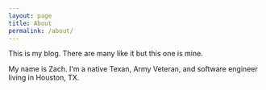 ```yaml
---
layout: page
title: About
permalink: /about/
---
```


This is my blog. There are many like it but this one is mine.

My name is Zach. I'm a native Texan, Army Veteran, and software engineer living in Houston, TX.
